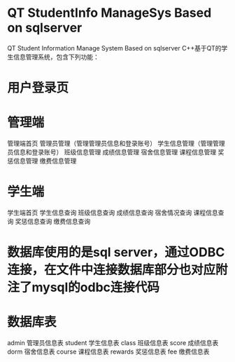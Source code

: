 # QT StudentInfo ManageSys Based on sqlserver
QT Student Information Manage System Based on sqlserver
C++基于QT的学生信息管理系统，包含下列功能：
# 用户登录页
# 管理端
管理端首页
管理员管理（管理管理员信息和登录账号） 
学生信息管理（管理管理员信息和登录账号） 
班级信息管理 
成绩信息管理 
宿舍信息管理 
课程信息管理 
奖惩信息管理 
缴费信息管理 
# 学生端
学生端首页
学生信息查询
班级信息查询 
成绩信息查询 
宿舍情况查询 
课程信息查询 
奖惩信息查询 
缴费信息查询 

# 数据库使用的是sql server，通过ODBC连接，在文件中连接数据库部分也对应附注了mysql的odbc连接代码
# 数据库表
admin 管理员信息表
student 学生信息表
class 班级信息表 
score 成绩信息表 
dorm 宿舍信息表 
course 课程信息表 
rewards 奖惩信息表 
fee 缴费信息表 
